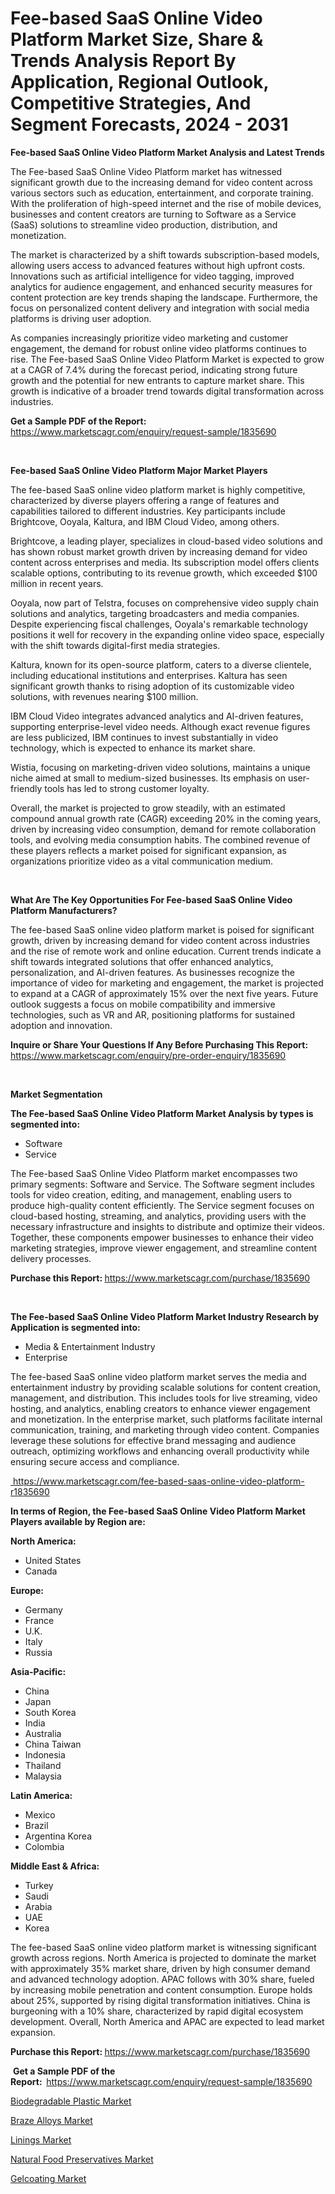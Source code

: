 <p><h1>Fee-based SaaS Online Video Platform Market Size, Share & Trends Analysis Report By Application, Regional Outlook, Competitive Strategies, And Segment Forecasts, 2024 - 2031</h1></p><p><strong>Fee-based SaaS Online Video Platform Market Analysis and Latest Trends</strong></p>
<p><p>The Fee-based SaaS Online Video Platform market has witnessed significant growth due to the increasing demand for video content across various sectors such as education, entertainment, and corporate training. With the proliferation of high-speed internet and the rise of mobile devices, businesses and content creators are turning to Software as a Service (SaaS) solutions to streamline video production, distribution, and monetization.</p><p>The market is characterized by a shift towards subscription-based models, allowing users access to advanced features without high upfront costs. Innovations such as artificial intelligence for video tagging, improved analytics for audience engagement, and enhanced security measures for content protection are key trends shaping the landscape. Furthermore, the focus on personalized content delivery and integration with social media platforms is driving user adoption.</p><p>As companies increasingly prioritize video marketing and customer engagement, the demand for robust online video platforms continues to rise. The Fee-based SaaS Online Video Platform Market is expected to grow at a CAGR of 7.4% during the forecast period, indicating strong future growth and the potential for new entrants to capture market share. This growth is indicative of a broader trend towards digital transformation across industries.</p></p>
<p><strong>Get a Sample PDF of the Report:&nbsp;</strong> <a href="https://www.marketscagr.com/enquiry/request-sample/1835690?utm_campaign=1576&utm_medium=2&utm_source=Github&utm_content=ia&utm_term=16102024&utm_id=fee-based-saas-online-video-platform">https://www.marketscagr.com/enquiry/request-sample/1835690</a></p>
<p>&nbsp;</p>
<p><strong>Fee-based SaaS Online Video Platform Major Market Players</strong></p>
<p><p>The fee-based SaaS online video platform market is highly competitive, characterized by diverse players offering a range of features and capabilities tailored to different industries. Key participants include Brightcove, Ooyala, Kaltura, and IBM Cloud Video, among others.</p><p>Brightcove, a leading player, specializes in cloud-based video solutions and has shown robust market growth driven by increasing demand for video content across enterprises and media. Its subscription model offers clients scalable options, contributing to its revenue growth, which exceeded $100 million in recent years.</p><p>Ooyala, now part of Telstra, focuses on comprehensive video supply chain solutions and analytics, targeting broadcasters and media companies. Despite experiencing fiscal challenges, Ooyala's remarkable technology positions it well for recovery in the expanding online video space, especially with the shift towards digital-first media strategies.</p><p>Kaltura, known for its open-source platform, caters to a diverse clientele, including educational institutions and enterprises. Kaltura has seen significant growth thanks to rising adoption of its customizable video solutions, with revenues nearing $100 million.</p><p>IBM Cloud Video integrates advanced analytics and AI-driven features, supporting enterprise-level video needs. Although exact revenue figures are less publicized, IBM continues to invest substantially in video technology, which is expected to enhance its market share.</p><p>Wistia, focusing on marketing-driven video solutions, maintains a unique niche aimed at small to medium-sized businesses. Its emphasis on user-friendly tools has led to strong customer loyalty.</p><p>Overall, the market is projected to grow steadily, with an estimated compound annual growth rate (CAGR) exceeding 20% in the coming years, driven by increasing video consumption, demand for remote collaboration tools, and evolving media consumption habits. The combined revenue of these players reflects a market poised for significant expansion, as organizations prioritize video as a vital communication medium.</p></p>
<p>&nbsp;</p>
<p><strong>What Are The Key Opportunities For Fee-based SaaS Online Video Platform Manufacturers?</strong></p>
<p><p>The fee-based SaaS online video platform market is poised for significant growth, driven by increasing demand for video content across industries and the rise of remote work and online education. Current trends indicate a shift towards integrated solutions that offer enhanced analytics, personalization, and AI-driven features. As businesses recognize the importance of video for marketing and engagement, the market is projected to expand at a CAGR of approximately 15% over the next five years. Future outlook suggests a focus on mobile compatibility and immersive technologies, such as VR and AR, positioning platforms for sustained adoption and innovation.</p></p>
<p><strong>Inquire or Share Your Questions If Any Before Purchasing This Report:</strong> <a href="https://www.marketscagr.com/enquiry/pre-order-enquiry/1835690?utm_campaign=1576&utm_medium=2&utm_source=Github&utm_content=ia&utm_term=16102024&utm_id=fee-based-saas-online-video-platform">https://www.marketscagr.com/enquiry/pre-order-enquiry/1835690</a></p>
<p>&nbsp;</p>
<p><strong>Market Segmentation</strong></p>
<p><strong>The Fee-based SaaS Online Video Platform Market Analysis by types is segmented into:</strong></p>
<p><ul><li>Software</li><li>Service</li></ul></p>
<p><p>The Fee-based SaaS Online Video Platform market encompasses two primary segments: Software and Service. The Software segment includes tools for video creation, editing, and management, enabling users to produce high-quality content efficiently. The Service segment focuses on cloud-based hosting, streaming, and analytics, providing users with the necessary infrastructure and insights to distribute and optimize their videos. Together, these components empower businesses to enhance their video marketing strategies, improve viewer engagement, and streamline content delivery processes.</p></p>
<p><strong>Purchase this Report:&nbsp;</strong><a href="https://www.marketscagr.com/purchase/1835690?utm_campaign=1576&utm_medium=2&utm_source=Github&utm_content=ia&utm_term=16102024&utm_id=fee-based-saas-online-video-platform">https://www.marketscagr.com/purchase/1835690</a></p>
<p>&nbsp;</p>
<p><strong>The Fee-based SaaS Online Video Platform Market Industry Research by Application is segmented into:</strong></p>
<p><ul><li>Media & Entertainment Industry</li><li>Enterprise</li></ul></p>
<p><p>The fee-based SaaS online video platform market serves the media and entertainment industry by providing scalable solutions for content creation, management, and distribution. This includes tools for live streaming, video hosting, and analytics, enabling creators to enhance viewer engagement and monetization. In the enterprise market, such platforms facilitate internal communication, training, and marketing through video content. Companies leverage these solutions for effective brand messaging and audience outreach, optimizing workflows and enhancing overall productivity while ensuring secure access and compliance.</p></p>
<p><a href="https://www.marketscagr.com/fee-based-saas-online-video-platform-r1835690?utm_campaign=1576&utm_medium=2&utm_source=Github&utm_content=ia&utm_term=16102024&utm_id=fee-based-saas-online-video-platform">&nbsp;https://www.marketscagr.com/fee-based-saas-online-video-platform-r1835690</a></p>
<p><strong>In terms of Region, the Fee-based SaaS Online Video Platform Market Players available by Region are:</strong></p>
<p>
    <p> <strong> North America: </strong>
        <ul>
            <li>United States</li>
            <li>Canada</li>
        </ul>
        </p> 
    <p> <strong> Europe: </strong>
        <ul>
            <li>Germany</li>
            <li>France</li>
            <li>U.K.</li>
            <li>Italy</li>
            <li>Russia</li>
        </ul>
        </p> 
    <p> <strong> Asia-Pacific: </strong>
        <ul>
            <li>China</li>
            <li>Japan</li>
            <li>South Korea</li>
            <li>India</li>
            <li>Australia</li>
            <li>China Taiwan</li>
            <li>Indonesia</li>
            <li>Thailand</li>
            <li>Malaysia</li>
        </ul>
        </p> 
    <p> <strong> Latin America: </strong>
        <ul>
            <li>Mexico</li>
            <li>Brazil</li>
            <li>Argentina Korea</li>
            <li>Colombia</li>
        </ul>
        </p> 
    <p> <strong> Middle East & Africa: </strong>
        <ul>
            <li>Turkey</li>
            <li>Saudi</li>
            <li>Arabia</li>
            <li>UAE</li>
            <li>Korea</li>
        </ul>
    </p>
    </p>
<p><p>The fee-based SaaS online video platform market is witnessing significant growth across regions. North America is projected to dominate the market with approximately 35% market share, driven by high consumer demand and advanced technology adoption. APAC follows with 30% share, fueled by increasing mobile penetration and content consumption. Europe holds about 25%, supported by rising digital transformation initiatives. China is burgeoning with a 10% share, characterized by rapid digital ecosystem development. Overall, North America and APAC are expected to lead market expansion.</p></p>
<p><strong>Purchase this Report: </strong><a href="https://www.marketscagr.com/purchase/1835690?utm_campaign=1576&utm_medium=2&utm_source=Github&utm_content=ia&utm_term=16102024&utm_id=fee-based-saas-online-video-platform">https://www.marketscagr.com/purchase/1835690</a></p>
<p>&nbsp;<strong>Get a Sample PDF of the Report:&nbsp;&nbsp;</strong><a href="https://www.marketscagr.com/enquiry/request-sample/1835690?utm_campaign=1576&utm_medium=2&utm_source=Github&utm_content=ia&utm_term=16102024&utm_id=fee-based-saas-online-video-platform">https://www.marketscagr.com/enquiry/request-sample/1835690</a></p>
<p><strong></strong></p>
<p><p><a href="https://www.linkedin.com/pulse/biodegradable-plastic-market-outlook-current-assessment-future-6fkjf?utm_campaign=1576&utm_medium=2&utm_source=Github&utm_content=ia&utm_term=16102024&utm_id=fee-based-saas-online-video-platform">Biodegradable Plastic Market</a></p><p><a href="https://www.linkedin.com/pulse/braze-alloys-market-overview-regional-outlook-competitive-strategies-ct8zf?utm_campaign=1576&utm_medium=2&utm_source=Github&utm_content=ia&utm_term=16102024&utm_id=fee-based-saas-online-video-platform">Braze Alloys Market</a></p><p><a href="https://www.linkedin.com/pulse/linings-market-innovations-trends-comprehensive-study-2024-2031-kwwvf?utm_campaign=1576&utm_medium=2&utm_source=Github&utm_content=ia&utm_term=16102024&utm_id=fee-based-saas-online-video-platform">Linings Market</a></p><p><a href="https://www.linkedin.com/pulse/natural-food-preservatives-market-innovations-trends-comprehensive-0wdof?utm_campaign=1576&utm_medium=2&utm_source=Github&utm_content=ia&utm_term=16102024&utm_id=fee-based-saas-online-video-platform">Natural Food Preservatives Market</a></p><p><a href="https://www.linkedin.com/pulse/gelcoating-market-penetration-strategies-untapped-markets-growth-o8ysf?utm_campaign=1576&utm_medium=2&utm_source=Github&utm_content=ia&utm_term=16102024&utm_id=fee-based-saas-online-video-platform">Gelcoating Market</a></p></p>